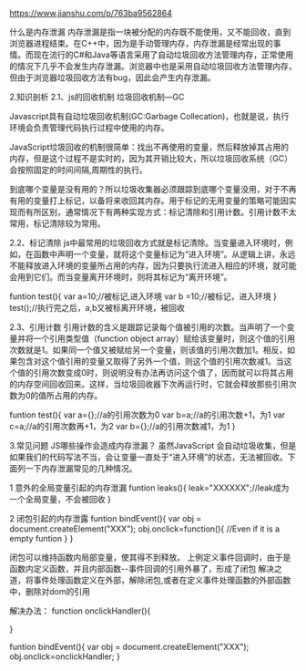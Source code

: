
https://www.jianshu.com/p/763ba9562864

什么是内存泄漏
内存泄漏是指一块被分配的内存既不能使用，又不能回收，直到浏览器进程结束。在C++中，因为是手动管理内存，内存泄漏是经常出现的事情。而现在流行的C#和Java等语言采用了自动垃圾回收方法管理内存，正常使用的情况下几乎不会发生内存泄漏。浏览器中也是采用自动垃圾回收方法管理内存，但由于浏览器垃圾回收方法有bug，因此会产生内存泄漏。

2.知识剖析
    2.1、js的回收机制
垃圾回收机制—GC

Javascript具有自动垃圾回收机制(GC:Garbage Collecation)，也就是说，执行环境会负责管理代码执行过程中使用的内存。

JavaScript垃圾回收的机制很简单：找出不再使用的变量，然后释放掉其占用的内存，但是这个过程不是实时的，因为其开销比较大，所以垃圾回收系统（GC）会按照固定的时间间隔,周期性的执行。

到底哪个变量是没有用的？所以垃圾收集器必须跟踪到底哪个变量没用，对于不再有用的变量打上标记，以备将来收回其内存。用于标记的无用变量的策略可能因实现而有所区别，通常情况下有两种实现方式：标记清除和引用计数。引用计数不太常用，标记清除较为常用。

2.2、标记清除
js中最常用的垃圾回收方式就是标记清除。当变量进入环境时，例如，在函数中声明一个变量，就将这个变量标记为“进入环境”。从逻辑上讲，永远不能释放进入环境的变量所占用的内存，因为只要执行流进入相应的环境，就可能会用到它们。而当变量离开环境时，则将其标记为“离开环境”。

funtion test(){
  var a=10;//被标记,进入环境
  var b =10;//被标记，进入环境
}
test();//执行完之后，a,b又被标离开环境，被回收

2.3、引用计数
引用计数的含义是跟踪记录每个值被引用的次数。当声明了一个变量并将一个引用类型值（function object array）赋给该变量时，则这个值的引用次数就是1。如果同一个值又被赋给另一个变量，则该值的引用次数加1。相反，如果包含对这个值引用的变量又取得了另外一个值，则这个值的引用次数减1。当这个值的引用次数变成0时，则说明没有办法再访问这个值了，因而就可以将其占用的内存空间回收回来。这样，当垃圾回收器下次再运行时，它就会释放那些引用次数为0的值所占用的内存。

funtion test(){
  var a={};//a的引用次数为0
  var b=a;//a的引用次数+1，为1
  var c=a;//a的引用次数再+1，为2
  var b={};//a的引用次数减1，为1
}

3.常见问题
JS哪些操作会造成内存泄漏？
 虽然JavaScript 会自动垃圾收集，但是如果我们的代码写法不当，会让变量一直处于“进入环境”的状态，无法被回收。下面列一下内存泄漏常见的几种情况。

1  意外的全局变量引起的内存泄漏
funtion leaks(){
  leak="XXXXXX";//leak成为一个全局变量，不会被回收
}

2 闭包引起的内存泄露
funtion bindEvent(){
  var obj = document.createElement("XXX");
  obj.onclick=function(){
    //Even if it is a empty funtion
  }
}

闭包可以维持函数内局部变量，使其得不到释放。 上例定义事件回调时，由于是函数内定义函数，并且内部函数--事件回调的引用外暴了，形成了闭包 解决之道，将事件处理函数定义在外部，解除闭包,或者在定义事件处理函数的外部函数中，删除对dom的引用

解决办法：
function onclickHandler(){

}

funtion bindEvent(){
  var obj = document.createElement("XXX");
  obj.onclick=onclickHandler;
}
